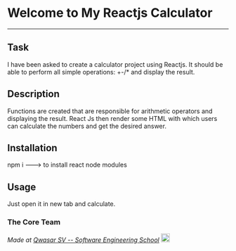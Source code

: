 # Welcome to My Reactjs Calculator
***

## Task
I have been asked to create a calculator project using Reactjs. It should be able to perform all simple operations: +-/* and display the result.

## Description
Functions are created that are responsible for arithmetic operators and displaying the result. React Js then render some HTML with which users can calculate the numbers and get the desired answer.

## Installation
npm i ---> to install react node modules

## Usage
Just open it in new tab and calculate.

### The Core Team

<span><i>Made at <a href='https://qwasar.io'>Qwasar SV -- Software Engineering School</a></i></span>
<span><img alt="Qwasar SV -- Software Engineering School's Logo" src='https://storage.googleapis.com/qwasar-public/qwasar-logo_50x50.png' width='20px'></span>

